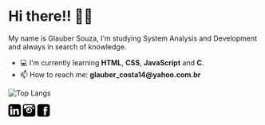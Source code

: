 <h1>Hi there!! &#129304;&#127995;</h1>

<p>My name is Glauber Souza, I'm studying System Analysis and Development and always in search of knowledge.</p>

<ul>
  <li>💻 I’m currently learning <strong>HTML</strong>, <strong>CSS</strong>, <strong>JavaScript</strong> and <strong>C</strong>.</li>
  <li>📫 How to reach me: <strong>glauber_costa14@yahoo.com.br</strong></li>
</ul>

![Top Langs](https://github-readme-stats.vercel.app/api/top-langs/?username=glaubercsouza&theme=chartreuse-dark)

<a href="https://www.linkedin.com/in/glauber-souza-30253795/" target="_blank" rel="external"><img src="https://github.com/glaubercsouza/glaubercsouza/blob/main/images/linkedin-f.png" alt="linkedin" width=25 height=25/></a>
<a href="https://www.instagram.com/glauber.csouza/" target="_blank" rel="external"><img src="https://github.com/glaubercsouza/glaubercsouza/blob/main/images/instagram-f.png" alt="instagram" width=25 height=25/></a>
<a href="https://www.facebook.com/glaubercsouza/" target="_blank" rel="external"><img src="https://github.com/glaubercsouza/glaubercsouza/blob/main/images/facebook-f.png" alt="facebook" width=25 height=25/></a>

<!--
**glaubercsouza/glaubercsouza** is a ✨ _special_ ✨ repository because its `README.md` (this file) appears on your GitHub profile.

Here are some ideas to get you started:

- 🔭 I’m currently working on ...
- 🌱 I’m currently learning ...
- 👯 I’m looking to collaborate on ...
- 🤔 I’m looking for help with ...
- 💬 Ask me about ...
- 📫 How to reach me: ...
- 😄 Pronouns: ...
- ⚡ Fun fact: ...
-->


